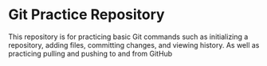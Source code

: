 # Git Practice Repository

This repository is for practicing basic Git commands such as
initializing a repository, adding files, committing changes, and
viewing history.
As well as practicing pulling and pushing to and from GitHub
